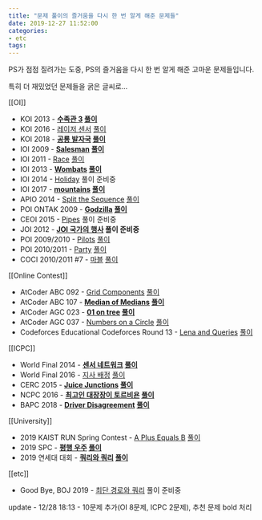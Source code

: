 ```yaml
---
title: "문제 풀이의 즐거움을 다시 한 번 알게 해준 문제들"
date: 2019-12-27 11:52:00
categories:
- etc
tags:
---
```


PS가 점점 질려가는 도중, PS의 즐거움을 다시 한 번 알게 해준 고마운 문제들입니다.

특히 더 재밌었던 문제들을 굵은 글씨로...

[[OI]]
* KOI 2013 - <b>[수족관 3](http://icpc.me/8987) [풀이](https://justicehui.github.io/koi/2019/12/07/BOJ8987/)</b>
* KOI 2016 - [레이저 센서](http://icpc.me/13307) [풀이](https://justicehui.github.io/koi/2019/12/04/BOJ13307/)
* KOI 2018 - <b>[공룡 발자국](http://icpc.me/15974) [풀이](https://justicehui.github.io/koi/2019/12/06/BOJ15974/)</b>
* IOI 2009 - <b>[Salesman](http://icpc.me/5466) [풀이](https://justicehui.github.io/ioi/2019/01/17/ioi09_8/)</b>
* IOI 2011 - [Race](http://icpc.me/5820) [풀이](https://justicehui.github.io/ioi/2019/11/02/BOJ5820/)
* IOI 2013 - <b>[Wombats](http://icpc.me/8874) [풀이](https://justicehui.github.io/ioi/2019/12/19/BOJ8874/)</b>
* IOI 2014 - [Holiday](http://icpc.me/10076) 풀이 준비중
* IOI 2017 - <b>[mountains](https://oj.uz/problem/view/IOI17_mountains) [풀이](https://justicehui.github.io/ioi/2019/12/13/IOI17-mountains/)</b>
* APIO 2014 - [Split the Sequence](http://icpc.me/10067) [풀이](https://justicehui.github.io/apio/2019/10/09/BOJ10067/)
* POI ONTAK 2009 - <b>[Godzilla](http://icpc.me/8496) [풀이](https://justicehui.github.io/poi/2019/12/27/BOJ8496/)</b>
* CEOI 2015 - [Pipes](http://icpc.me/10957) 풀이 준비중
* JOI 2012 - <b>[JOI 국가의 행사](http://icpc.me/5542) 풀이 준비중</b>
* POI 2009/2010 - [Pilots](http://icpc.me/8201) [풀이](https://justicehui.github.io/poi/2019/03/24/BOJ8201/)
* POI 2010/2011 - [Party](http://icpc.me/8214) [풀이](https://justicehui.github.io/poi/2019/09/09/BOJ8214/)
* COCI 2010/2011 #7 - [마블](http://icpc.me/2843) [풀이](https://justicehui.github.io/coci/2019/12/13/BOJ2843/)

[[Online Contest]]
* AtCoder ABC 092 - [Grid Components](https://atcoder.jp/contests/abc092/tasks/arc093_b) [풀이](https://justicehui.github.io/atcoder/2019/12/12/ABC092D/)
* AtCoder ABC 107 - <b>[Median of Medians](https://atcoder.jp/contests/abc107/tasks/arc101_b) [풀이](https://justicehui.github.io/atcoder/2019/12/12/ABC107D/)</b>
* AtCoder AGC 023 - <b>[01 on tree](https://atcoder.jp/contests/agc023/tasks/agc023_f) [풀이](https://justicehui.github.io/atcoder/2019/12/23/AGC023F/)</b>
* AtCoder AGC 037 - [Numbers on a Circle](https://atcoder.jp/contests/agc037/tasks/agc037_c) [풀이](https://justicehui.github.io/atcoder/2019/12/13/AGC037C/)
* Codeforces Educational Codeforces Round 13 - [Lena and Queries](http://icpc.me/12876) [풀이](https://justicehui.github.io/ps/2019/12/24/BOJ12876/)

[[ICPC]]
* World Final 2014 - <b>[센서 네트워크](http://icpc.me/10058) [풀이](https://justicehui.github.io/icpc/2019/12/25/BOJ10058/)</b>
* World Final 2016 - [지사 배정](http://icpc.me/12766) [풀이](https://justicehui.github.io/icpc/2019/12/24/BOJ12766/)
* CERC 2015 - <b>[Juice Junctions](http://icpc.me/11622) [풀이](https://justicehui.github.io/icpc/2019/08/18/BOJ11622/)</b>
* NCPC 2016 - <b>[최고인 대장장이 토르비욘](http://icpc.me/13361) [풀이](https://justicehui.github.io/icpc/2019/10/02/BOJ13361/)</b>
* BAPC 2018 - <b>[Driver Disagreement](http://icpc.me/16307) [풀이](https://justicehui.github.io/icpc/2019/12/25/BOJ16307/)</b>

[[University]]
* 2019 KAIST RUN Spring Contest - [A Plus Equals B](http://icpc.me/17167) [풀이](https://justicehui.github.io/ps/2019/11/26/BOJ17167/)
* 2019 SPC - <b>[평행 우주](http://icpc.me/18123) [풀이](https://justicehui.github.io/hard-algorithm/2019/11/28/tree-isomorphism/)</b>
* 2019 연세대 대회 - <b>[쿼리와 쿼리](http://icpc.me/17082) [풀이](https://justicehui.github.io/ps/2019/12/18/BOJ17082/)</b>

[[etc]]
* Good Bye, BOJ 2019 - [최단 경로와 쿼리](http://icpc.me/18253) 풀이 준비중

update - 12/28 18:13 - 10문제 추가(OI 8문제, ICPC 2문제), 추천 문제 bold 처리
